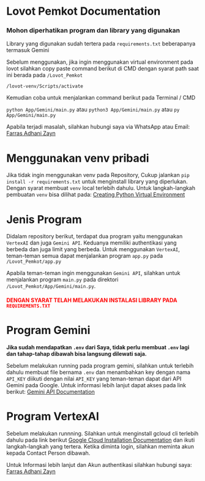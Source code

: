 # Lovot Pemkot Documentation

### Mohon diperhatikan program dan library yang digunakan

Library yang digunakan sudah tertera pada `requirements.txt` beberapanya termasuk Gemini

Sebelum menggunakan, jika ingin menggunakan virtual environment pada lovot silahkan copy paste command berikut di CMD dengan syarat path saat ini berada pada `/Lovot_Pemkot`

`/lovot-venv/Scripts/activate`

Kemudian coba untuk menjalankan command berikut pada Terminal / CMD 

`python App/Gemini/main.py`
atau
`python3 App/Gemini/main.py`
atau
`py App/Gemini/main.py`

Apabila terjadi masalah, silahkan hubungi saya via WhatsApp atau Email: [Farras Adhani Zayn](farras.ff6@gmail.com)

# Menggunakan venv pribadi
Jika tidak ingin menggunakan venv pada Repository, Cukup jalankan `pip install -r requirements.txt` untuk menginstall library yang diperlukan.
Dengan syarat membuat `venv` local terlebih dahulu. Untuk langkah-langkah pembuatan `venv` bisa dilihat pada: [Creating Python Virtual Environment](https://docs.python.org/3/library/venv.html)


# Jenis Program
Didalam repository berikut, terdapat dua program yaitu menggunakan `VertexAI` dan juga `Gemini API`. Keduanya memiliki authentikasi yang berbeda dan juga limit yang berbeda. Untuk menggunakan `VertexAI`, teman-teman semua dapat menjalankan program `app.py` pada `/Lovot_Pemkot/app.py`

Apabila teman-teman ingin menggunakan `Gemini API`, silahkan untuk menjalankan program `main.py` pada direktori `/Lovot_Pemkot/App/Gemini/main.py`.

#### <Font color="red"><strong>DENGAN SYARAT TELAH MELAKUKAN INSTALASI LIBRARY PADA `REQUIREMENTS.TXT`</strong></Font>

# Program Gemini
<strong>Jika sudah mendapatkan `.env` dari Saya, tidak perlu membuat `.env` lagi dan tahap-tahap dibawah bisa langsung dilewati saja.</strong>

Sebelum melakukan running pada program gemini, silahkan untuk terlebih dahulu membuat file bernama `.env` dan menambahkan key dengan nama `API_KEY` diikuti dengan nilai `API_KEY` yang teman-teman dapat dari API Gemini pada Google. Untuk informasi lebih lanjut dapat akses pada link berikut: [Gemini API Documentation](https://ai.google.dev/gemini-api/docs)


# Program VertexAI
Sebelum melakukan runnning. Silahkan untuk menginstall gcloud cli terlebih dahulu pada link berikut 
[Google Cloud Installation Documentation](https://cloud.google.com/sdk/docs/instal "Instalasi Google Cloud CLI") dan ikuti langkah-langkah yang tertera. Ketika diminta login, silahkan meminta akun kepada Contact Person dibawah.

Untuk Informasi lebih lanjut dan Akun authentikasi silahkan hubungi saya: [Farras Adhani Zayn](farras.ff6@gmail.com)